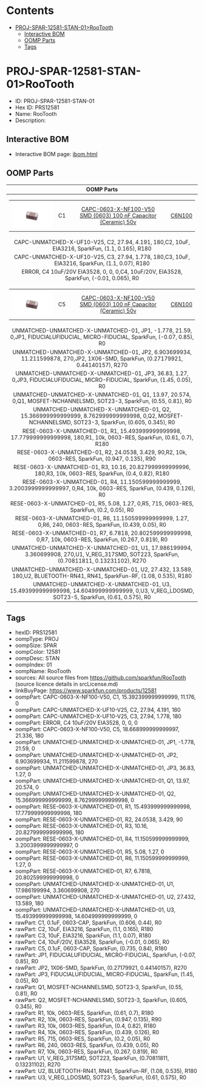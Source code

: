 



Contents
========

* [PROJ-SPAR-12581-STAN-01>RooTooth](#proj-spar-12581-stan-01rootooth)
	* [Interactive BOM](#interactive-bom)
	* [OOMP Parts](#oomp-parts)
	* [Tags](#tags)

# PROJ-SPAR-12581-STAN-01>RooTooth

- ID: PROJ-SPAR-12581-STAN-01
- Hex ID: PRS12581
- Name: RooTooth
- Description: 

## Interactive BOM

- Interactive BOM page: [ibom.html](kicad/bom/ibom.html)

## OOMP Parts
  

|OOMP Parts|
| :---: |
|<table><tr><td>![CAPC-0603-X-NF100-V50](https://raw.githubusercontent.com/oomlout/oomlout_OOMP_parts/main/CAPC-0603-X-NF100-V50/image_140.jpg)</td><td> C1</td><td>[CAPC-0603-X-NF100-V50<br>SMD (0603) 100 nF Capacitor (Ceramic) 50v](https://github.com/oomlout/oomlout_OOMP_parts/tree/main/CAPC-0603-X-NF100-V50/)</td><td>[C6N100](https://github.com/oomlout/oomlout_OOMP_parts/tree/main/CAPC-0603-X-NF100-V50/)</td></tr></table>|
|CAPC-UNMATCHED-X-UF10-V25, C2, 27.94, 4.191, 180,C2, 10uF, EIA3216, SparkFun, (1.1, 0.165), R180|
|CAPC-UNMATCHED-X-UF10-V25, C3, 27.94, 1.778, 180,C3, 10uF, EIA3216, SparkFun, (1.1, 0.07), R180|
|ERROR, C4 10uF/20V EIA3528, 0, 0, 0,C4, 10uF/20V, EIA3528, SparkFun, (-0.01, 0.065), R0|
|<table><tr><td>![CAPC-0603-X-NF100-V50](https://raw.githubusercontent.com/oomlout/oomlout_OOMP_parts/main/CAPC-0603-X-NF100-V50/image_140.jpg)</td><td> C5</td><td>[CAPC-0603-X-NF100-V50<br>SMD (0603) 100 nF Capacitor (Ceramic) 50v](https://github.com/oomlout/oomlout_OOMP_parts/tree/main/CAPC-0603-X-NF100-V50/)</td><td>[C6N100](https://github.com/oomlout/oomlout_OOMP_parts/tree/main/CAPC-0603-X-NF100-V50/)</td></tr></table>|
|UNMATCHED-UNMATCHED-X-UNMATCHED-01, JP1, -1.778, 21.59, 0,JP1, FIDUCIALUFIDUCIAL, MICRO-FIDUCIAL, SparkFun, (-0.07, 0.85), R0|
|UNMATCHED-UNMATCHED-X-UNMATCHED-01, JP2, 6.903699934, 11.211599878, 270,JP2, 1X06-SMD, SparkFun, (0.27179921, 0.44140157), R270|
|UNMATCHED-UNMATCHED-X-UNMATCHED-01, JP3, 36.83, 1.27, 0,JP3, FIDUCIALUFIDUCIAL, MICRO-FIDUCIAL, SparkFun, (1.45, 0.05), R0|
|UNMATCHED-UNMATCHED-X-UNMATCHED-01, Q1, 13.97, 20.574, 0,Q1, MOSFET-NCHANNELSMD, SOT23-3, SparkFun, (0.55, 0.81), R0|
|UNMATCHED-UNMATCHED-X-UNMATCHED-01, Q2, 15.366999999999999, 8.762999999999998, 0,Q2, MOSFET-NCHANNELSMD, SOT23-3, SparkFun, (0.605, 0.345), R0|
|RESE-0603-X-UNMATCHED-01, R1, 15.493999999999998, 17.779999999999998, 180,R1, 10k, 0603-RES, SparkFun, (0.61, 0.7), R180|
|RESE-0603-X-UNMATCHED-01, R2, 24.0538, 3.429, 90,R2, 10k, 0603-RES, SparkFun, (0.947, 0.135), R90|
|RESE-0603-X-UNMATCHED-01, R3, 10.16, 20.827999999999996, 180,R3, 10k, 0603-RES, SparkFun, (0.4, 0.82), R180|
|RESE-0603-X-UNMATCHED-01, R4, 11.150599999999999, 3.2003999999999997, 0,R4, 10k, 0603-RES, SparkFun, (0.439, 0.126), R0|
|RESE-0603-X-UNMATCHED-01, R5, 5.08, 1.27, 0,R5, 715, 0603-RES, SparkFun, (0.2, 0.05), R0|
|RESE-0603-X-UNMATCHED-01, R6, 11.150599999999999, 1.27, 0,R6, 240, 0603-RES, SparkFun, (0.439, 0.05), R0|
|RESE-0603-X-UNMATCHED-01, R7, 6.7818, 20.802599999999998, 0,R7, 10k, 0603-RES, SparkFun, (0.267, 0.819), R0|
|UNMATCHED-UNMATCHED-X-UNMATCHED-01, U1, 17.986199994, 3.360699908, 270,U1, V_REG_317SMD, SOT223, SparkFun, (0.70811811, 0.13231102), R270|
|UNMATCHED-UNMATCHED-X-UNMATCHED-01, U2, 27.432, 13.589, 180,U2, BLUETOOTH-RN41, RN41, SparkFun-RF, (1.08, 0.535), R180|
|UNMATCHED-UNMATCHED-X-UNMATCHED-01, U3, 15.493999999999998, 14.604999999999999, 0,U3, V_REG_LDOSMD, SOT23-5, SparkFun, (0.61, 0.575), R0|

## Tags

- hexID: PRS12581
- oompType: PROJ
- oompSize: SPAR
- oompColor: 12581
- oompDesc: STAN
- oompIndex: 01
- oompName: RooTooth
- sources: All source files from https://github.com/sparkfun/RooTooth (source licence details in srcLicense.md)
- linkBuyPage: https://www.sparkfun.com/products/12581
- oompPart: CAPC-0603-X-NF100-V50, C1, 15.392399999999999, 11.176, 0
- oompPart: CAPC-UNMATCHED-X-UF10-V25, C2, 27.94, 4.191, 180
- oompPart: CAPC-UNMATCHED-X-UF10-V25, C3, 27.94, 1.778, 180
- oompPart: ERROR, C4 10uF/20V EIA3528, 0, 0, 0
- oompPart: CAPC-0603-X-NF100-V50, C5, 18.668999999999997, 21.336, 180
- oompPart: UNMATCHED-UNMATCHED-X-UNMATCHED-01, JP1, -1.778, 21.59, 0
- oompPart: UNMATCHED-UNMATCHED-X-UNMATCHED-01, JP2, 6.903699934, 11.211599878, 270
- oompPart: UNMATCHED-UNMATCHED-X-UNMATCHED-01, JP3, 36.83, 1.27, 0
- oompPart: UNMATCHED-UNMATCHED-X-UNMATCHED-01, Q1, 13.97, 20.574, 0
- oompPart: UNMATCHED-UNMATCHED-X-UNMATCHED-01, Q2, 15.366999999999999, 8.762999999999998, 0
- oompPart: RESE-0603-X-UNMATCHED-01, R1, 15.493999999999998, 17.779999999999998, 180
- oompPart: RESE-0603-X-UNMATCHED-01, R2, 24.0538, 3.429, 90
- oompPart: RESE-0603-X-UNMATCHED-01, R3, 10.16, 20.827999999999996, 180
- oompPart: RESE-0603-X-UNMATCHED-01, R4, 11.150599999999999, 3.2003999999999997, 0
- oompPart: RESE-0603-X-UNMATCHED-01, R5, 5.08, 1.27, 0
- oompPart: RESE-0603-X-UNMATCHED-01, R6, 11.150599999999999, 1.27, 0
- oompPart: RESE-0603-X-UNMATCHED-01, R7, 6.7818, 20.802599999999998, 0
- oompPart: UNMATCHED-UNMATCHED-X-UNMATCHED-01, U1, 17.986199994, 3.360699908, 270
- oompPart: UNMATCHED-UNMATCHED-X-UNMATCHED-01, U2, 27.432, 13.589, 180
- oompPart: UNMATCHED-UNMATCHED-X-UNMATCHED-01, U3, 15.493999999999998, 14.604999999999999, 0
- rawPart: C1, 0.1uF, 0603-CAP, SparkFun, (0.606, 0.44), R0
- rawPart: C2, 10uF, EIA3216, SparkFun, (1.1, 0.165), R180
- rawPart: C3, 10uF, EIA3216, SparkFun, (1.1, 0.07), R180
- rawPart: C4, 10uF/20V, EIA3528, SparkFun, (-0.01, 0.065), R0
- rawPart: C5, 0.1uF, 0603-CAP, SparkFun, (0.735, 0.84), R180
- rawPart: JP1, FIDUCIALUFIDUCIAL, MICRO-FIDUCIAL, SparkFun, (-0.07, 0.85), R0
- rawPart: JP2, 1X06-SMD, SparkFun, (0.27179921, 0.44140157), R270
- rawPart: JP3, FIDUCIALUFIDUCIAL, MICRO-FIDUCIAL, SparkFun, (1.45, 0.05), R0
- rawPart: Q1, MOSFET-NCHANNELSMD, SOT23-3, SparkFun, (0.55, 0.81), R0
- rawPart: Q2, MOSFET-NCHANNELSMD, SOT23-3, SparkFun, (0.605, 0.345), R0
- rawPart: R1, 10k, 0603-RES, SparkFun, (0.61, 0.7), R180
- rawPart: R2, 10k, 0603-RES, SparkFun, (0.947, 0.135), R90
- rawPart: R3, 10k, 0603-RES, SparkFun, (0.4, 0.82), R180
- rawPart: R4, 10k, 0603-RES, SparkFun, (0.439, 0.126), R0
- rawPart: R5, 715, 0603-RES, SparkFun, (0.2, 0.05), R0
- rawPart: R6, 240, 0603-RES, SparkFun, (0.439, 0.05), R0
- rawPart: R7, 10k, 0603-RES, SparkFun, (0.267, 0.819), R0
- rawPart: U1, V_REG_317SMD, SOT223, SparkFun, (0.70811811, 0.13231102), R270
- rawPart: U2, BLUETOOTH-RN41, RN41, SparkFun-RF, (1.08, 0.535), R180
- rawPart: U3, V_REG_LDOSMD, SOT23-5, SparkFun, (0.61, 0.575), R0
